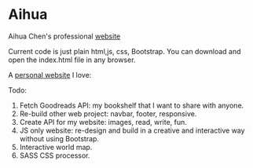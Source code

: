 # Aihua
Aihua Chen's professional [website](https://aihua.vercel.app/)

Current code is just plain html,js, css, Bootstrap. You can download and open the index.html file in any browser.

A [personal website](https://www.dogatekin.com)  I love:

Todo: 
1. Fetch Goodreads API: my bookshelf that I want to share with anyone.
2. Re-build other web project: navbar, footer, responsive.
3. Create API for my website: images, read, write, fun.
4. JS only website: re-design and build in a creative and interactive way without using Bootstrap.
5. Interactive world map.
6. SASS CSS processor.

